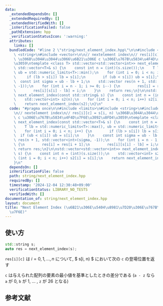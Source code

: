 ```yaml
---
data:
  _extendedDependsOn: []
  _extendedRequiredBy: []
  _extendedVerifiedWith: []
  _isVerificationFailed: false
  _pathExtension: hpp
  _verificationStatusIcon: ':warning:'
  attributes:
    links: []
  bundledCode: "#line 2 \"string/next_element_index.hpp\"\n\n#include <limits>\n#include\
    \ <string>\n#include <vector>\n\n// nextelement index\n// res[i][c] = s[i, n)\
    \ \u306B\u304A\u3044\u3066\u6B21\u306E c \u306E\u767B\u5834\u4F4D\u7F6E\u3092\u8FD4\
    \u3059\ntemplate <class T> std::vector<std::vector<int>> next_element_index(const\
    \ std::vector<T>& s) {\n    const int n = (int)(s.size());\n    T lb = std::numeric_limits<T>::max(),\
    \ ub = std::numeric_limits<T>::min();\n    for (int i = 0; i < n; i++) {\n   \
    \     if (lb > s[i]) lb = s[i];\n        if (ub < s[i]) ub = s[i];\n    }\n  \
    \  const int sigma = ub - lb + 1;\n    std::vector res(n + 1, std::vector<int>(sigma,\
    \ -1));\n    for (int i = n - 1; i >= 0; i--) {\n        res[i] = res[i + 1];\n\
    \        res[i][s[i] - lb] = i;\n    }\n    return res;\n}\n\nstd::vector<std::vector<int>>\
    \ next_element_index(const std::string& s) {\n    const int n = (int)(s.size());\n\
    \    std::vector<int> s2(n);\n    for (int i = 0; i < n; i++) s2[i] = s[i];\n\
    \    return next_element_index(s2);\n}\n"
  code: "#pragma once\n\n#include <limits>\n#include <string>\n#include <vector>\n\
    \n// nextelement index\n// res[i][c] = s[i, n) \u306B\u304A\u3044\u3066\u6B21\u306E\
    \ c \u306E\u767B\u5834\u4F4D\u7F6E\u3092\u8FD4\u3059\ntemplate <class T> std::vector<std::vector<int>>\
    \ next_element_index(const std::vector<T>& s) {\n    const int n = (int)(s.size());\n\
    \    T lb = std::numeric_limits<T>::max(), ub = std::numeric_limits<T>::min();\n\
    \    for (int i = 0; i < n; i++) {\n        if (lb > s[i]) lb = s[i];\n      \
    \  if (ub < s[i]) ub = s[i];\n    }\n    const int sigma = ub - lb + 1;\n    std::vector\
    \ res(n + 1, std::vector<int>(sigma, -1));\n    for (int i = n - 1; i >= 0; i--)\
    \ {\n        res[i] = res[i + 1];\n        res[i][s[i] - lb] = i;\n    }\n   \
    \ return res;\n}\n\nstd::vector<std::vector<int>> next_element_index(const std::string&\
    \ s) {\n    const int n = (int)(s.size());\n    std::vector<int> s2(n);\n    for\
    \ (int i = 0; i < n; i++) s2[i] = s[i];\n    return next_element_index(s2);\n\
    }\n"
  dependsOn: []
  isVerificationFile: false
  path: string/next_element_index.hpp
  requiredBy: []
  timestamp: '2024-12-04 12:30:48+09:00'
  verificationStatus: LIBRARY_NO_TESTS
  verifiedWith: []
documentation_of: string/next_element_index.hpp
layout: document
title: "Next Element Index (\u6B21\u306E\u5404\u8981\u7D20\u306E\u767B\u5834\u4F4D\
  \u7F6E)"
---
```


## 使い方

```cpp
std::string s;
auto res = next_element_index(s);
```

`res[i][c]` は $i = 0, 1, ... , n$ について, $ s[i, n) $ において次の `c` の登場位置を返す

`c` は与えられた配列の要素の最小値を基準としたときの差分である (`a - z` なら `a` が $0$, `b` が $1$, ... , `z` が $26$ となる)

## 参考文献
